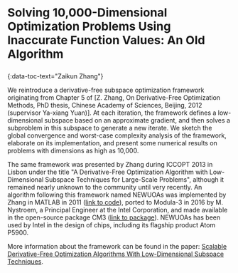<h3 id="zzhang" style="text-align: left;font-size:26px !important;">Solving 10,000-Dimensional Optimization Problems Using Inaccurate Function Values: An Old Algorithm</h3>
{:data-toc-text="Zaikun Zhang"}

We reintroduce a derivative-free subspace optimization framework 
originating from Chapter 5 of \[Z. Zhang, On Derivative-Free Optimization 
Methods, PhD thesis, Chinese Academy of Sciences, Beijing, 2012 (supervisor
Ya-xiang Yuan)\]. At each iteration, the framework defines a low-dimensional 
subspace based on an approximate gradient, and then solves a subproblem in this
subspace to generate a new iterate.  We sketch the global convergence and 
worst-case complexity analysis of the framework, elaborate on its 
implementation, and present some numerical results on problems with dimensions 
as high as 10,000.

The same framework was presented by Zhang during ICCOPT 2013 in Lisbon under 
the title "A Derivative-Free Optimization Algorithm with Low-Dimensional 
Subspace Techniques for Large-Scale Problems", although it remained nearly 
unknown to the community until very recently. An algorithm following this 
framework named NEWUOAs was implemented by Zhang in MATLAB in 2011 
([link to code](https://github.com/newuoas/newuoas)), ported to Modula-3 in 2016 by M. 
Nystroem, a Principal Engineer at the Intel Corporation, and made available in 
the open-source package CM3 
([link to package](https://github.com/modula3/cm3/blob/master/caltech-other/newuoa/src/NewUOAs.m3)). 
NEWUOAs has been used by Intel in the design of chips, including its flagship
product Atom P5900.

More information about the framework can be found in the paper: [Scalable Derivative-Free Optimization Algorithms With Low-Dimensional Subspace 
Techniques](https://arxiv.org/abs/2501.04536).
